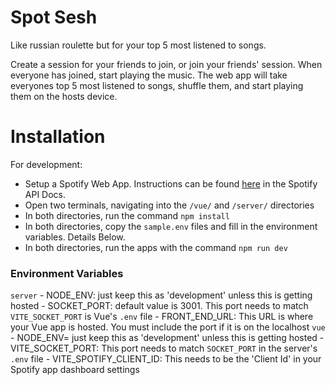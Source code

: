# Spot Sesh

Like russian roulette but for your top 5 most listened to songs. 

Create a session for your friends to join, or join your friends' session. When everyone has joined, start playing the music. The web app will take everyones top 5 most listened to songs, shuffle them, and start playing them on the hosts device.

# Installation

For development:
- Setup a Spotify Web App. Instructions can be found [here](https://developer.spotify.com/documentation/web-api/tutorials/getting-started) in the Spotify API Docs.
- Open two terminals, navigating into the `/vue/` and `/server/` directories
- In both directories, run the command `npm install`
- In both directories, copy the `sample.env` files and fill in the environment variables. Details Below.
- In both directories, run the apps with the command `npm run dev`

### Environment Variables
`server`
	- NODE_ENV: just keep this as 'development' unless this is getting hosted
	- SOCKET_PORT: default value is 3001. This port needs to match `VITE_SOCKET_PORT` is Vue's `.env` file
	- FRONT_END_URL: This URL is where your Vue app is hosted. You must include the port if it is on the localhost
`vue`
	- NODE_ENV= just keep this as 'development' unless this is getting hosted
	- VITE_SOCKET_PORT: This port needs to match `SOCKET_PORT` in the server's `.env` file
	- VITE_SPOTIFY_CLIENT_ID: This needs to be the 'Client Id' in your Spotify app dashboard settings